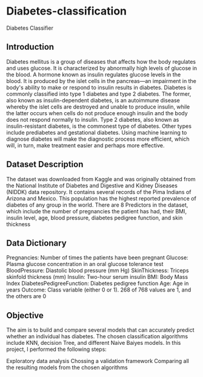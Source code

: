 # Diabetes-classification
Diabetes Classifier

## Introduction

Diabetes mellitus is a group of diseases that affects how the body regulates and uses glucose. It is characterized by abnormally high levels of glucose in the blood. A hormone known as insulin regulates glucose levels in the blood. It is produced by the islet cells in the pancreas—an impairment in the body's ability to make or respond to insulin results in diabetes. Diabetes is commonly classified into type 1 diabetes and type 2 diabetes. The former, also known as insulin-dependent diabetes, is an autoimmune disease whereby the islet cells are destroyed and unable to produce insulin, while the latter occurs when cells do not produce enough insulin and the body does not respond normally to insulin. Type 2 diabetes, also known as insulin-resistant diabetes, is the commonest type of diabetes. Other types include prediabetes and gestational diabetes. Using machine learning to diagnose diabetes will make the diagnostic process more efficient, which will, in turn, make treatment easier and perhaps more effective.

## Dataset Description

The dataset was downloaded from Kaggle and was originally obtained from the National Institute of Diabetes and Digestive and Kidney Diseases (NIDDK) data repository. It contains several records of the Pima Indians of Arizona and Mexico. This population has the highest reported prevalence of diabetes of any group in the world. There are 8 Predictors in the dataset, which include the number of pregnancies the patient has had, their BMI, insulin level, age, blood pressure, diabetes pedigree function, and skin thickness

## Data Dictionary

Pregnancies: Number of times the patients have been pregnant
Glucose: Plasma glucose concentration in an oral glucose tolerance test
BloodPressure: Diastolic blood pressure (mm Hg)
SkinThickness: Triceps skinfold thickness (mm)
Insulin: Two-hour serum insulin
BMI: Body Mass Index
DiabetesPedigreeFunction: Diabetes pedigree function
Age: Age in years
Outcome: Class variable (either 0 or 1). 268 of 768 values are 1, and the others are 0
## Objective

The aim is to build and compare several models that can accurately predict whether an individual has diabetes. The chosen classification algorithms include KNN, decision Tree, and different Naive Baiyes models. In this project, I performed the following steps:

Exploratory data analysis
Chossing a validation framework
Comparing all the resulting models from the chosen algorithms
